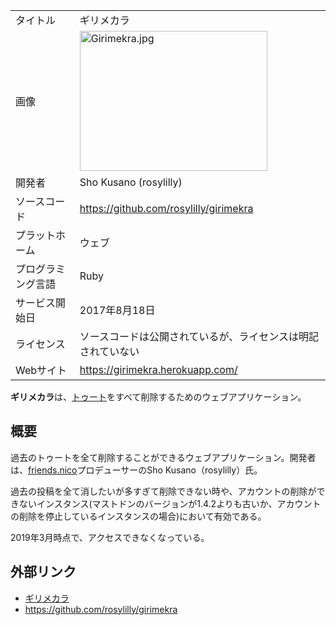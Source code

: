 <div>

|                    |                                                                                                                                                                                                                                                                                                    |
|--------------------|----------------------------------------------------------------------------------------------------------------------------------------------------------------------------------------------------------------------------------------------------------------------------------------------------|
| タイトル           | ギリメカラ                                                                                                                                                                                                                                                                                         |
| 画像               | [<img src="/images/thumb/3/3f/Girimekra.jpg/300px-Girimekra.jpg" srcset="/images/thumb/3/3f/Girimekra.jpg/450px-Girimekra.jpg 1.5x, /images/thumb/3/3f/Girimekra.jpg/600px-Girimekra.jpg 2x" width="300" height="224" alt="Girimekra.jpg" />](/%E3%83%95%E3%82%A1%E3%82%A4%E3%83%AB:Girimekra.jpg) |
| 開発者             | Sho Kusano (rosylilly)                                                                                                                                                                                                                                                                             |
| ソースコード       | <a href="https://github.com/rosylilly/girimekra" rel="nofollow">https://github.com/rosylilly/girimekra</a>                                                                                                                                                                                         |
| プラットホーム     | ウェブ                                                                                                                                                                                                                                                                                             |
| プログラミング言語 | Ruby                                                                                                                                                                                                                                                                                               |
| サービス開始日     | 2017年8月18日                                                                                                                                                                                                                                                                                      |
| ライセンス         | ソースコードは公開されているが、ライセンスは明記されていない                                                                                                                                                                                                                                       |
| Webサイト          | <a href="https://girimekra.herokuapp.com/" rel="nofollow">https://girimekra.herokuapp.com/</a>                                                                                                                                                                                                     |

  

**ギリメカラ**は、[トゥート](/%E3%83%88%E3%82%A5%E3%83%BC%E3%83%88 "トゥート")をすべて削除するためのウェブアプリケーション。

## 概要

過去のトゥートを全て削除することができるウェブアプリケーション。開発者は、[friends.nico](/Friends.nico "Friends.nico")プロデューサーのSho Kusano（rosylilly）氏。

過去の投稿を全て消したいが多すぎて削除できない時や、アカウントの削除ができないインスタンス(マストドンのバージョンが1.4.2よりも古いか、アカウントの削除を停止しているインスタンスの場合)において有効である。

2019年3月時点で、アクセスできなくなっている。

## 外部リンク

-   <a href="https://girimekra.herokuapp.com/" rel="nofollow">ギリメカラ</a>
-   <a href="https://github.com/rosylilly/girimekra" rel="nofollow">https://github.com/rosylilly/girimekra</a>

</div>
